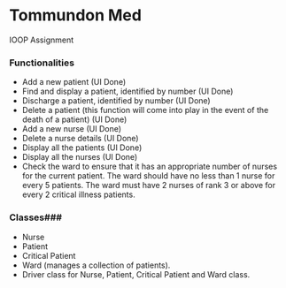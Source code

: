# Tommundon Med #

IOOP Assignment

### Functionalities ###

*	Add a new patient (UI Done)
*	Find and display a patient, identified by number (UI Done)
*	Discharge a patient, identified by number (UI Done)
*	Delete a patient (this function will come into play in the event of the death of a patient) (UI Done)
*	Add a new nurse (UI Done)
*	Delete a nurse details (UI Done)
*	Display all the patients (UI Done)
*	Display all the nurses (UI Done)
*	Check the ward to ensure that it has an appropriate number of nurses for the current patient. The ward should have no less than 1 nurse for every 5 patients. The ward must have 2 nurses of rank 3 or above for every 2 critical illness patients.


### Classes###

*	Nurse 			
*	Patient			
*	Critical Patient	            
*	Ward (manages a collection of patients).
*	Driver class for Nurse, Patient, Critical Patient and Ward class.